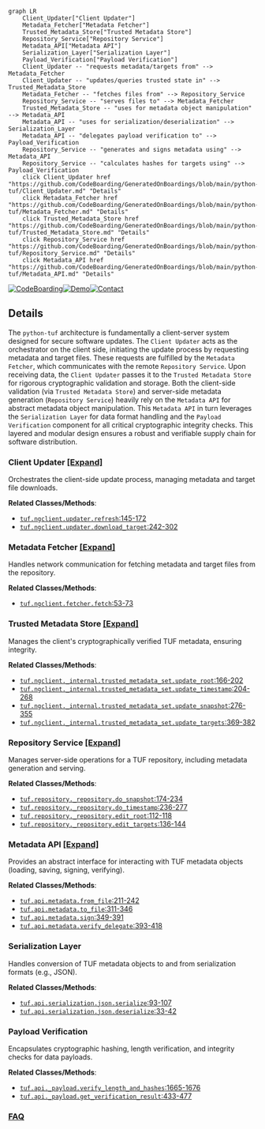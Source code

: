```mermaid
graph LR
    Client_Updater["Client Updater"]
    Metadata_Fetcher["Metadata Fetcher"]
    Trusted_Metadata_Store["Trusted Metadata Store"]
    Repository_Service["Repository Service"]
    Metadata_API["Metadata API"]
    Serialization_Layer["Serialization Layer"]
    Payload_Verification["Payload Verification"]
    Client_Updater -- "requests metadata/targets from" --> Metadata_Fetcher
    Client_Updater -- "updates/queries trusted state in" --> Trusted_Metadata_Store
    Metadata_Fetcher -- "fetches files from" --> Repository_Service
    Repository_Service -- "serves files to" --> Metadata_Fetcher
    Trusted_Metadata_Store -- "uses for metadata object manipulation" --> Metadata_API
    Metadata_API -- "uses for serialization/deserialization" --> Serialization_Layer
    Metadata_API -- "delegates payload verification to" --> Payload_Verification
    Repository_Service -- "generates and signs metadata using" --> Metadata_API
    Repository_Service -- "calculates hashes for targets using" --> Payload_Verification
    click Client_Updater href "https://github.com/CodeBoarding/GeneratedOnBoardings/blob/main/python-tuf/Client_Updater.md" "Details"
    click Metadata_Fetcher href "https://github.com/CodeBoarding/GeneratedOnBoardings/blob/main/python-tuf/Metadata_Fetcher.md" "Details"
    click Trusted_Metadata_Store href "https://github.com/CodeBoarding/GeneratedOnBoardings/blob/main/python-tuf/Trusted_Metadata_Store.md" "Details"
    click Repository_Service href "https://github.com/CodeBoarding/GeneratedOnBoardings/blob/main/python-tuf/Repository_Service.md" "Details"
    click Metadata_API href "https://github.com/CodeBoarding/GeneratedOnBoardings/blob/main/python-tuf/Metadata_API.md" "Details"
```

[![CodeBoarding](https://img.shields.io/badge/Generated%20by-CodeBoarding-9cf?style=flat-square)](https://github.com/CodeBoarding/GeneratedOnBoardings)[![Demo](https://img.shields.io/badge/Try%20our-Demo-blue?style=flat-square)](https://www.codeboarding.org/demo)[![Contact](https://img.shields.io/badge/Contact%20us%20-%20contact@codeboarding.org-lightgrey?style=flat-square)](mailto:contact@codeboarding.org)

## Details

The `python-tuf` architecture is fundamentally a client-server system designed for secure software updates. The `Client Updater` acts as the orchestrator on the client side, initiating the update process by requesting metadata and target files. These requests are fulfilled by the `Metadata Fetcher`, which communicates with the remote `Repository Service`. Upon receiving data, the `Client Updater` passes it to the `Trusted Metadata Store` for rigorous cryptographic validation and storage. Both the client-side validation (via `Trusted Metadata Store`) and server-side metadata generation (`Repository Service`) heavily rely on the `Metadata API` for abstract metadata object manipulation. This `Metadata API` in turn leverages the `Serialization Layer` for data format handling and the `Payload Verification` component for all critical cryptographic integrity checks. This layered and modular design ensures a robust and verifiable supply chain for software distribution.

### Client Updater [[Expand]](./Client_Updater.md)
Orchestrates the client-side update process, managing metadata and target file downloads.


**Related Classes/Methods**:

- <a href="https://github.com/theupdateframework/python-tuf/blob/develop/tuf/ngclient/updater.py#L145-L172" target="_blank" rel="noopener noreferrer">`tuf.ngclient.updater.refresh`:145-172</a>
- <a href="https://github.com/theupdateframework/python-tuf/blob/develop/tuf/ngclient/updater.py#L242-L302" target="_blank" rel="noopener noreferrer">`tuf.ngclient.updater.download_target`:242-302</a>


### Metadata Fetcher [[Expand]](./Metadata_Fetcher.md)
Handles network communication for fetching metadata and target files from the repository.


**Related Classes/Methods**:

- <a href="https://github.com/theupdateframework/python-tuf/blob/develop/tuf/ngclient/fetcher.py#L53-L73" target="_blank" rel="noopener noreferrer">`tuf.ngclient.fetcher.fetch`:53-73</a>


### Trusted Metadata Store [[Expand]](./Trusted_Metadata_Store.md)
Manages the client's cryptographically verified TUF metadata, ensuring integrity.


**Related Classes/Methods**:

- <a href="https://github.com/theupdateframework/python-tuf/blob/develop/tuf/ngclient/_internal/trusted_metadata_set.py#L166-L202" target="_blank" rel="noopener noreferrer">`tuf.ngclient._internal.trusted_metadata_set.update_root`:166-202</a>
- <a href="https://github.com/theupdateframework/python-tuf/blob/develop/tuf/ngclient/_internal/trusted_metadata_set.py#L204-L268" target="_blank" rel="noopener noreferrer">`tuf.ngclient._internal.trusted_metadata_set.update_timestamp`:204-268</a>
- <a href="https://github.com/theupdateframework/python-tuf/blob/develop/tuf/ngclient/_internal/trusted_metadata_set.py#L276-L355" target="_blank" rel="noopener noreferrer">`tuf.ngclient._internal.trusted_metadata_set.update_snapshot`:276-355</a>
- <a href="https://github.com/theupdateframework/python-tuf/blob/develop/tuf/ngclient/_internal/trusted_metadata_set.py#L369-L382" target="_blank" rel="noopener noreferrer">`tuf.ngclient._internal.trusted_metadata_set.update_targets`:369-382</a>


### Repository Service [[Expand]](./Repository_Service.md)
Manages server-side operations for a TUF repository, including metadata generation and serving.


**Related Classes/Methods**:

- <a href="https://github.com/theupdateframework/python-tuf/blob/develop/tuf/repository/_repository.py#L174-L234" target="_blank" rel="noopener noreferrer">`tuf.repository._repository.do_snapshot`:174-234</a>
- <a href="https://github.com/theupdateframework/python-tuf/blob/develop/tuf/repository/_repository.py#L236-L277" target="_blank" rel="noopener noreferrer">`tuf.repository._repository.do_timestamp`:236-277</a>
- <a href="https://github.com/theupdateframework/python-tuf/blob/develop/tuf/repository/_repository.py#L112-L118" target="_blank" rel="noopener noreferrer">`tuf.repository._repository.edit_root`:112-118</a>
- <a href="https://github.com/theupdateframework/python-tuf/blob/develop/tuf/repository/_repository.py#L136-L144" target="_blank" rel="noopener noreferrer">`tuf.repository._repository.edit_targets`:136-144</a>


### Metadata API [[Expand]](./Metadata_API.md)
Provides an abstract interface for interacting with TUF metadata objects (loading, saving, signing, verifying).


**Related Classes/Methods**:

- <a href="https://github.com/theupdateframework/python-tuf/blob/develop/tuf/api/metadata.py#L211-L242" target="_blank" rel="noopener noreferrer">`tuf.api.metadata.from_file`:211-242</a>
- <a href="https://github.com/theupdateframework/python-tuf/blob/develop/tuf/api/metadata.py#L311-L346" target="_blank" rel="noopener noreferrer">`tuf.api.metadata.to_file`:311-346</a>
- <a href="https://github.com/theupdateframework/python-tuf/blob/develop/tuf/api/metadata.py#L349-L391" target="_blank" rel="noopener noreferrer">`tuf.api.metadata.sign`:349-391</a>
- <a href="https://github.com/theupdateframework/python-tuf/blob/develop/tuf/api/metadata.py#L393-L418" target="_blank" rel="noopener noreferrer">`tuf.api.metadata.verify_delegate`:393-418</a>


### Serialization Layer
Handles conversion of TUF metadata objects to and from serialization formats (e.g., JSON).


**Related Classes/Methods**:

- <a href="https://github.com/theupdateframework/python-tuf/blob/develop/tuf/api/serialization/json.py#L93-L107" target="_blank" rel="noopener noreferrer">`tuf.api.serialization.json.serialize`:93-107</a>
- <a href="https://github.com/theupdateframework/python-tuf/blob/develop/tuf/api/serialization/json.py#L33-L42" target="_blank" rel="noopener noreferrer">`tuf.api.serialization.json.deserialize`:33-42</a>


### Payload Verification
Encapsulates cryptographic hashing, length verification, and integrity checks for data payloads.


**Related Classes/Methods**:

- <a href="https://github.com/theupdateframework/python-tuf/blob/develop/tuf/api/_payload.py#L1665-L1676" target="_blank" rel="noopener noreferrer">`tuf.api._payload.verify_length_and_hashes`:1665-1676</a>
- <a href="https://github.com/theupdateframework/python-tuf/blob/develop/tuf/api/_payload.py#L433-L477" target="_blank" rel="noopener noreferrer">`tuf.api._payload.get_verification_result`:433-477</a>




### [FAQ](https://github.com/CodeBoarding/GeneratedOnBoardings/tree/main?tab=readme-ov-file#faq)